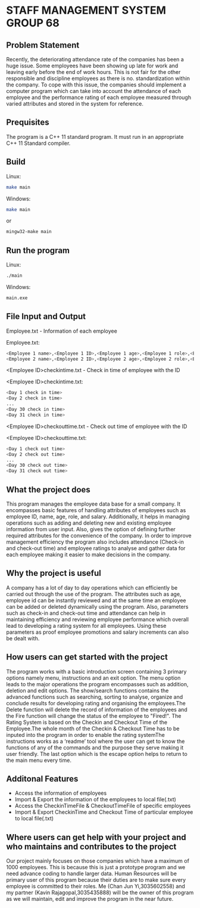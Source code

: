 # STAFF MANAGEMENT SYSTEM GROUP 68
## Problem Statement
  Recently, the deteriorating attendance rate of the companies has been a huge issue. Some employees have been showing up late for work and leaving early before the end of work hours. This is not fair for the other responsible and discipline employees as there is no. standardization within the company. To cope with this issue, the companies should implement a computer program which can take into account the attendance of each employee and the performance rating of each employee measured through varied attributes and stored in the system for reference.
## Prequisites
The program is a C++ 11 standard program. It must run in an appropriate C++ 11 Standard compiler.
## Build
Linux:
```sh
make main
```
Windows:
```sh
make main
```
or
```sh
mingw32-make main
```
## Run the program
Linux:
```sh
./main
```
Windows:
```sh
main.exe
```
## File Input and Output
Employee.txt - Information of each employee

Employee.txt:
```sh
<Employee 1 name>,<Employee 1 ID>,<Employee 1 age>,<Employee 1 role>,<Employee 1 salaray>,<Employee 1 status>,<Employee 1 attributes>,<Employee 1 rating>
<Employee 2 name>,<Employee 2 ID>,<Employee 2 age>,<Employee 2 role>,<Employee 2 salaray>,<Employee 2 status>,<Employee 2 attributes>,<Employee 2 rating>
```
\<Employee ID\>checkintime.txt - Check in time of employee with the ID

\<Employee ID\>checkintime.txt:
```sh
<Day 1 check in time>
<Day 2 check in time>
...
<Day 30 check in time>
<Day 31 check in time>
```
\<Employee ID\>checkouttime.txt - Check out time of employee with the ID

\<Employee ID\>checkouttime.txt:
```sh
<Day 1 check out time>
<Day 2 check out time>
...
<Day 30 check out time>
<Day 31 check out time>
```
## What the project does
This program manages the employee data base for a small company. It encompasses basic features of handling attributes of employees such as employee ID, name, age, role, and salary. Additionally, it helps in managing operations such as adding and deleting new and existing employee information from user input. Also, gives the option of defining further required attributes for the convenience of the company. In order to improve management efficiency the program also includes attendance (Check-in and check-out time) and employee ratings to analyse and gather data for each employee making it easier to make decisions in the company.
## Why the project is useful
 A company has a lot of day to day operations which can efficiently be carried out through the use of the program. The attributes such as age, employee id can be instantly reviewed and at the same time an employee can be added or deleted dynamically using the program. Also, parameters such as check-in and check-out time and attendance can help in maintaining efficiency and reviewing employee performance which overall lead to developing a rating system for all employees. Using these parameters as proof employee promotions and salary increments can also be dealt with.
## How users can get started with the project
The program works with a basic introduction screen containing 3 primary options namely menu, instructions and an exit option. The menu option leads to the major operations the program encompasses such as addition, deletion and edit options. The show/search functions contains the advanced functions such as searching, sorting to analyse, organize and conclude results for developing rating and organising the employees.The Delete function will delete the record of information of the employees and the Fire function will change the status of the employee to "Fired!". The Rating System is based on the Checkin and Checkout Time of the Employee.The whole month of the Checkin & Checkout Time has to be inputed into the program in order to enable the rating systemThe instructions works as a ‘readme’ tool where the user can get to know the functions of any of the commands and the purpose they serve making it user friendly. The last option which is the escape option helps to return to the main menu every time.
## Additonal Features
* Access the information of employees
* Import & Export the information of the employees to local file(.txt)
* Access the CheckinTimeFile & CheckoutTimeFile of specific employees 
* Import & Export CheckinTime and Checkout Time of particular employee to local file(.txt)
## Where users can get help with your project and who maintains and contributes to the project
 Our project mainly focuses on those companies which have a maximum of 1000 employees. This is because this is just a prototype program and we need advance coding to handle larger data. Human Resources will be primary user of this program because their duties are to make sure every employee is committed to their roles. Me (Chan Jun Yi,3035602558) and my partner (Kavin Rajagopal,3035435888) will be the owner of this program as we will maintain, edit and improve the program in the near future.
